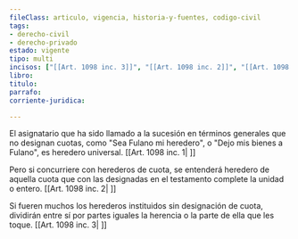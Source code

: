 ```yaml
---
fileClass: articulo, vigencia, historia-y-fuentes, codigo-civil
tags:
- derecho-civil
- derecho-privado
estado: vigente
tipo: multi
incisos: ["[[Art. 1098 inc. 3]]", "[[Art. 1098 inc. 2]]", "[[Art. 1098 inc. 1]]"]
libro:
titulo:
parrafo:
corriente-juridica:

---
```

El asignatario que ha sido llamado a la sucesión en términos generales que no designan cuotas, como "Sea Fulano mi heredero", o "Dejo mis bienes a Fulano", es heredero universal. [[Art. 1098 inc. 1| ]]

Pero si concurriere con herederos de cuota, se entenderá heredero de aquella cuota que con las designadas en el testamento complete la unidad o entero. [[Art. 1098 inc. 2| ]]

Si fueren muchos los herederos instituidos sin designación de cuota, dividirán entre sí por partes iguales la herencia o la parte de ella que les toque. [[Art. 1098 inc. 3| ]]